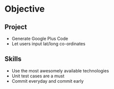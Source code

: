 # Objective

## Project

* Generate Google Plus Code
* Let users input lat/long co-ordinates

## Skills

* Use the most awesomely available technologies
* Unit test cases are a must
* Commit everyday and commit early

